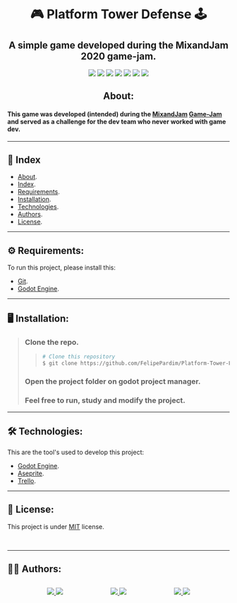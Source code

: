 <h1 align="center">
    🎮 Platform Tower Defense 🕹️
</h1>

<div align="center">
    <h2>A simple game developed during the MixandJam 2020 game-jam.</h2>
</div>

<p align="center">
	<img src="https://img.shields.io/github/stars/FelipePardim/Platform-Tower-Defense" />
    <img src="https://img.shields.io/github/forks/FelipePardim/Platform-Tower-Defense" />
    <img src="https://img.shields.io/github/issues/FelipePardim/Platform-Tower-Defense" />
    <img src="https://img.shields.io/github/license/FelipePardim/Platform-Tower-Defense" />
    <img src="https://img.shields.io/github/repo-size/FelipePardim/Platform-Tower-Defense" />
    <img src="https://img.shields.io/github/contributors/FelipePardim/Platform-Tower-Defense" />
    <img src="https://img.shields.io/badge/godot-3.2.3-informational?logo=godot-engine" />
</p>
<div align="center">
    <h2>About:</h2>
</div>

#### This game was developed (intended) during the [MixandJam](https://www.youtube.com/channel/UCLyVUwlB_Hahir_VsKkGPIA) [Game-Jam](https://itch.io/jam/mix-and-game-jam-2020) and served as a challenge for the dev team who never worked with game dev.
 
---

## 📖 Index
- [About](#about).
- [Index](#index).
- [Requirements](#requirements).
- [Installation](#installation).
- [Technologies](#technologies).
- [Authors](#authors).
- [License](#license).

---

## ⚙️ Requirements:

To run this project, please install this:

- [Git](https://git-scm.com).
- [Godot Engine](https://godotengine.org/).

---

## 🖥️ Installation:
> ### Clone the repo.
>>   ```bash
>>  # Clone this repository
>>  $ git clone https://github.com/FelipePardim/Platform-Tower-Defense
>>   ```
> ### Open the project folder on godot project manager.
>
> ### Feel free to run, study and modify the project.

---

<h2 id="technologies">
    🛠 Technologies:
</h2>

This are the tool's used to develop this project:

- [Godot Engine](https://godotengine.org/).
- [Aseprite](https://www.aseprite.org/).
- [Trello](https://trello.com/).

---

<h2 id="license">
    📝 License:
</h2>

This project is under [MIT](https://github.com/FelipePardim/Platform-Tower-Defense/blob/main/LICENSE.md) license.

<br>

---

<h2 id="authors">
    👨‍💻 Authors:
</h2>
<div style="
    justify-content: space-between; 
    display: flex; 
    margin-left: 90px;
    margin-right: 90px;
    margin-top: 30px"
>
    <div>    
        <a href="https://github.com/FelipePardim" margin="10px">
            <img src="https://img.shields.io/badge/GitHub-FelipePardim-6f42c1?logo=github"/>
        </a>
        <a alt="Felipe Pardim" href="https://www.linkedin.com/in/felipe-pardim">
            <img src="https://img.shields.io/badge/LinkedIn-Felipe%20Pardim-blue?logo=linkedin"/>
        </a>
    </div>
    <div>
        <a href="https://github.com/Ltrizzini">
            <img src="https://img.shields.io/badge/GitHub-Ltrizzini-6f42c1?logo=github"/>
        </a>
        <a href="https://www.linkedin.com">
            <img src="https://img.shields.io/badge/LinkedIn-Lucas%20Trizzini-blue?logo=linkedin"/>
        </a>
    </div>
        <div>
        <a href="https://github.com/LuisDutra">
            <img src="https://img.shields.io/badge/GitHub-LuisDutra-6f42c1?logo=github"/>
        </a>
        <a href="https://www.linkedin.com/mwlite/in/luisviniciusdutra">
            <img src="https://img.shields.io/badge/LinkedIn-Luis%20Dutra-blue?logo=linkedin"/>
        </a>
    </div>
</div>
